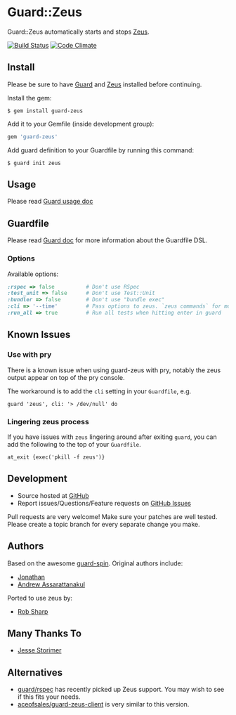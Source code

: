 Guard::Zeus
===========

Guard::Zeus automatically starts and stops [Zeus](https://github.com/burke/zeus).

[![Build Status](https://travis-ci.org/guard/guard-zeus.png?branch=master)](https://travis-ci.org/guard/guard-zeus)
[![Code Climate](https://codeclimate.com/github/guard/guard-zeus.png)](https://codeclimate.com/github/guard/guard-zeus)

Install
-------

Please be sure to have [Guard](https://github.com/guard/guard) and [Zeus](https://github.com/burke/zeus) installed before continuing.

Install the gem:

    $ gem install guard-zeus

Add it to your Gemfile (inside development group):

``` ruby
gem 'guard-zeus'
```

Add guard definition to your Guardfile by running this command:

    $ guard init zeus

Usage
-----

Please read [Guard usage doc](https://github.com/guard/guard#readme)

Guardfile
---------

Please read [Guard doc](https://github.com/guard/guard#readme) for more information about the Guardfile DSL.

### Options

Available options:

``` ruby
:rspec => false          # Don't use RSpec
:test_unit => false      # Don't use Test::Unit
:bundler => false        # Don't use "bundle exec"
:cli => '--time'         # Pass options to zeus. `zeus commands` for more zeus options
:run_all => true         # Run all tests when hitting enter in guard
```

Known Issues
------------


### Use with pry

There is a known issue when using guard-zeus with pry, notably the zeus output appear on top of the pry console.

The workaround is to add the `cli` setting in your `Guardfile`, e.g.

```
guard 'zeus', cli: '> /dev/null' do
```

### Lingering zeus process

If you have issues with `zeus` lingering around after exiting `guard`, you can
add the following to the top of your `Guardfile`.

```
at_exit {exec('pkill -f zeus')}
```

Development
-----------

* Source hosted at [GitHub](https://github.com/guard/guard-zeus)
* Report issues/Questions/Feature requests on [GitHub Issues](https://github.com/guard/guard-zeus/issues)

Pull requests are very welcome! Make sure your patches are well tested. Please create a topic branch for every separate change
you make.

Authors
------

Based on the awesome [guard-spin](https://github.com/vizjerai/guard-spin). Original authors include:

* [Jonathan](https://github.com/jonsgreen)
* [Andrew Assarattanakul](https://github.com/vizjerai)

Ported to use zeus by:

* [Rob Sharp](https://github.com/qnm)

Many Thanks To
--------------

* [Jesse Storimer](https://github.com/jstorimer)

Alternatives
------------

* [guard/rspec](https://github.com/guard/guard-rspec) has recently picked up Zeus support. You may wish to see if this fits your needs.
* [aceofsales/guard-zeus-client](https://github.com/aceofsales/guard-zeus-client) is very similar to this version.

